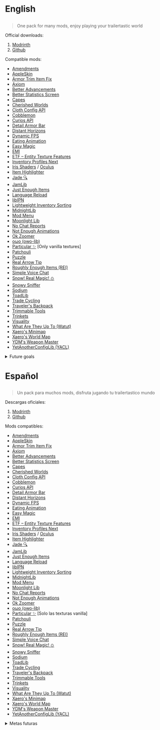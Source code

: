 # English
## 
> One pack for many mods, enjoy playing your trailertastic world

Official downloads:
1. [Modrinth](https://modrinth.com/resourcepack/bare-bones-compatibility-plus)
2. [Github](https://github.com/DoomS10WasTaken/Bare-Bones-Compatibility-plus)

Compatible mods:
- [Amendments](https://modrinth.com/mod/amendments)
- [AppleSkin](https://modrinth.com/mod/appleskin)
- [Armor Trim Item Fix](https://modrinth.com/mod/armor-trim-item-fix)
- [Axiom](https://modrinth.com/mod/axiom)
- [Better Advancements](https://modrinth.com/mod/better-advancements)
- [Better Statistics Screen](https://modrinth.com/mod/better-stats)
- [Capes](https://modrinth.com/mod/capes)
- [Cherished Worlds](https://modrinth.com/mod/cherished-worlds)
- [Cloth Config API](https://modrinth.com/mod/cloth-config)
- [Cobblemon](https://modrinth.com/mod/cobblemon)
- [Curios API](https://modrinth.com/mod/curios)
- [Detail Armor Bar](https://modrinth.com/mod/detail-armor-bar)
- [Distant Horizons](https://modrinth.com/mod/distanthorizons)
- [Dynamic FPS](https://modrinth.com/mod/dynamic-fps)
- [Eating Animation](https://modrinth.com/mod/eating-animation)
- [Easy Magic](https://modrinth.com/mod/easy-magic)
- [EMI](https://modrinth.com/mod/emi)
- [ETF – Entity Texture Features](https://modrinth.com/mod/entitytexturefeatures)
- [Inventory Profiles Next](https://modrinth.com/mod/inventory-profiles-next)
- [Iris Shaders](https://modrinth.com/mod/iris) / [Oculus](https://modrinth.com/mod/oculus)
- [Item Highlighter](https://modrinth.com/mod/item-highlighter)
- [Jade 🔍](https://modrinth.com/mod/jade)
- [JamLib](https://modrinth.com/mod/jamlib)
- [Just Enough Items](https://modrinth.com/mod/jei)
- [Language Reload](https://modrinth.com/mod/language-reload)
- [libIPN](https://modrinth.com/mod/libipn)
- [Lightweight Inventory Sorting](https://modrinth.com/mod/lightweight-inventory-sorting)
- [MidnightLib](https://modrinth.com/mod/midnightlib)
- [Mod Menu](https://modrinth.com/mod/modmenu)
- [Moonlight Lib](https://modrinth.com/mod/moonlight)
- [No Chat Reports](https://modrinth.com/mod/no-chat-reports)
- [Not Enough Animations](https://modrinth.com/mod/not-enough-animations)
- [Ok Zoomer](https://modrinth.com/mod/ok-zoomer)
- [oωo (owo-lib)](https://modrinth.com/mod/owo-lib)
- [Particular ✨](https://modrinth.com/mod/particular) [Only vanilla textures]
- [Patchouli](https://modrinth.com/mod/patchouli)
- [Puzzle](https://modrinth.com/mod/puzzle)
- [Real Arrow Tip](https://modrinth.com/mod/real-arrow-tip)
- [Roughly Enough Items (REI)](https://modrinth.com/mod/rei)
- [Simple Voice Chat](https://modrinth.com/plugin/simple-voice-chat)
- [Snow! Real Magic! ⛄](https://modrinth.com/mod/snow-real-magic)
- [Snowy Sniffer](https://modrinth.com/mod/snow-sniffer)
- [Sodium](https://modrinth.com/mod/sodium)
- [ToadLib](https://modrinth.com/mod/toadlib)
- [Trade Cycling](https://modrinth.com/mod/trade-cycling)
- [Traveler's Backpack](https://modrinth.com/mod/travelersbackpack)
- [Trimmable Tools](https://modrinth.com/datapack/trimmable-tools)
- [Trinkets](https://modrinth.com/mod/trinkets)
- [Visuality](https://modrinth.com/mod/visuality)
- [What Are They Up To (Watut)](https://modrinth.com/mod/what-are-they-up-to)
- [Xaero's Minimap](https://modrinth.com/mod/xaeros-minimap)
- [Xaero's World Map](https://modrinth.com/mod/xaeros-world-map)
- [YDM's Weapon Master](https://modrinth.com/mod/weaponmaster)
- [YetAnotherConfigLib (YACL)](https://modrinth.com/mod/yacl)

<details>
<summary>Future goals</summary>

1. All [Particular ✨](https://modrinth.com/mod/particular) textures remade, not only vanilla ones
2. All mods textures on the first 10 pages completed on august-september of 2025(5/10 pages)
3. Finish (all) [Cobblemon](https://modrinth.com/mod/cobblemon) textures

</details>

# Español
## 
> Un pack para muchos mods, disfruta jugando tu trailertastico mundo

Descargas oficiales:
1. [Modrinth](https://modrinth.com/resourcepack/bare-bones-compatibility-plus)
2. [Github](https://github.com/DoomS10WasTaken/Bare-Bones-Compatibility-plus)

Mods compatibles:
- [Amendments](https://modrinth.com/mod/amendments)
- [AppleSkin](https://modrinth.com/mod/appleskin)
- [Armor Trim Item Fix](https://modrinth.com/mod/armor-trim-item-fix)
- [Axiom](https://modrinth.com/mod/axiom)
- [Better Advancements](https://modrinth.com/mod/better-advancements)
- [Better Statistics Screen](https://modrinth.com/mod/better-stats)
- [Capes](https://modrinth.com/mod/capes)
- [Cherished Worlds](https://modrinth.com/mod/cherished-worlds)
- [Cloth Config API](https://modrinth.com/mod/cloth-config)
- [Cobblemon](https://modrinth.com/mod/cobblemon)
- [Curios API](https://modrinth.com/mod/curios)
- [Detail Armor Bar](https://modrinth.com/mod/detail-armor-bar)
- [Distant Horizons](https://modrinth.com/mod/distanthorizons)
- [Dynamic FPS](https://modrinth.com/mod/dynamic-fps)
- [Eating Animation](https://modrinth.com/mod/eating-animation)
- [Easy Magic](https://modrinth.com/mod/easy-magic)
- [EMI](https://modrinth.com/mod/emi)
- [ETF – Entity Texture Features](https://modrinth.com/mod/entitytexturefeatures)
- [Inventory Profiles Next](https://modrinth.com/mod/inventory-profiles-next)
- [Iris Shaders](https://modrinth.com/mod/iris) / [Oculus](https://modrinth.com/mod/oculus)
- [Item Highlighter](https://modrinth.com/mod/item-highlighter)
- [Jade 🔍](https://modrinth.com/mod/jade)
- [JamLib](https://modrinth.com/mod/jamlib)
- [Just Enough Items](https://modrinth.com/mod/jei)
- [Language Reload](https://modrinth.com/mod/language-reload)
- [libIPN](https://modrinth.com/mod/libipn)
- [Lightweight Inventory Sorting](https://modrinth.com/mod/lightweight-inventory-sorting)
- [MidnightLib](https://modrinth.com/mod/midnightlib)
- [Mod Menu](https://modrinth.com/mod/modmenu)
- [Moonlight Lib](https://modrinth.com/mod/moonlight)
- [No Chat Reports](https://modrinth.com/mod/no-chat-reports)
- [Not Enough Animations](https://modrinth.com/mod/not-enough-animations)
- [Ok Zoomer](https://modrinth.com/mod/ok-zoomer)
- [oωo (owo-lib)](https://modrinth.com/mod/owo-lib)
- [Particular ✨](https://modrinth.com/mod/particular) [Solo las texturas vanilla]
- [Patchouli](https://modrinth.com/mod/patchouli)
- [Puzzle](https://modrinth.com/mod/puzzle)
- [Real Arrow Tip](https://modrinth.com/mod/real-arrow-tip)
- [Roughly Enough Items (REI)](https://modrinth.com/mod/rei)
- [Simple Voice Chat](https://modrinth.com/plugin/simple-voice-chat)
- [Snow! Real Magic! ⛄](https://modrinth.com/mod/snow-real-magic)
- [Snowy Sniffer](https://modrinth.com/mod/snow-sniffer)
- [Sodium](https://modrinth.com/mod/sodium)
- [ToadLib](https://modrinth.com/mod/toadlib)
- [Trade Cycling](https://modrinth.com/mod/trade-cycling)
- [Traveler's Backpack](https://modrinth.com/mod/travelersbackpack)
- [Trimmable Tools](https://modrinth.com/datapack/trimmable-tools)
- [Trinkets](https://modrinth.com/mod/trinkets)
- [Visuality](https://modrinth.com/mod/visuality)
- [What Are They Up To (Watut)](https://modrinth.com/mod/what-are-they-up-to)
- [Xaero's Minimap](https://modrinth.com/mod/xaeros-minimap)
- [Xaero's World Map](https://modrinth.com/mod/xaeros-world-map)
- [YDM's Weapon Master](https://modrinth.com/mod/weaponmaster)
- [YetAnotherConfigLib (YACL)](https://modrinth.com/mod/yacl)

<details>
<summary>Metas futuras</summary>

1. Todas las texturas de [Particular ✨](https://modrinth.com/mod/particular) rehechas, no solo las vanilla
2. Todas las texturas de mods en las primeras 10 páginas hechas para agosto-septiembre de 2025(5/10 páginas)
3. Terminar (todas) las texturas de [Cobblemon](https://modrinth.com/mod/cobblemon)

</details>
